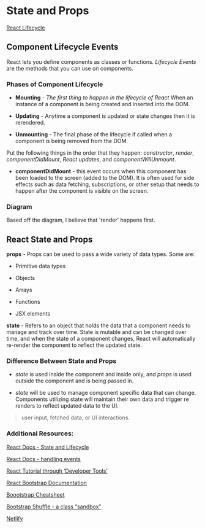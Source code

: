 # State and Props

[React Lifecycle](https://medium.com/@joshuablankenshipnola/react-component-lifecycle-events-cb77e670a093)

## Component Lifecycle Events

React lets you define components as classes or functions. *Lifecycle Events* are the methods that you can use on components.

### Phases of Component Lifecycle

- **Mounting** - *The first thing to happen in the lifecycle of React* When an instance of a component is being created and inserted into the DOM.

- **Updating** - Anytime a component is updated or state changes then it is rerendered.

- **Unmounting** - The final phase of the lifecycle if called when a component is being removed from the DOM.

Put the following things in the order that they happen: *constructor*, *render*, *componentDidMount*, *React updates*, and *componentWillUnmount*.

- **componentDidMount** - this event occurs when this component has been loaded to the screen (added to the DOM). It is often used for side effects such as data fetching, subscriptions, or other setup that needs to happen after the component is visible on the screen.


### Diagram

Based off the diagram, I believe that 'render' happens first.

## React State and Props

**props** - Props can be used to pass a wide variety of data types. Some are: 

- Primitive data types

- Objects

- Arrays

- Functions

- JSX elements

**state** - Refers to an object that holds the data that a component needs to manage and track over time.  State is mutable and can be changed over time, and when the state of a component changes, React will automatically re-render the component to reflect the updated state.

### Difference Between State and Props

- *state* is used inside the component and inside only, and *props* is used outside the component and is being passed in.

- *state* will be used to manage component specific data that can change. Components utilizing state will maintain their own data and trigger re renders to reflect updated data to the UI.

> user input, fetched data, or UI interactions.

### Additional Resources:

[React Docs - State and Lifecycle](https://legacy.reactjs.org/docs/state-and-lifecycle.html)

[React Docs - handling events](https://legacy.reactjs.org/docs/handling-events.html)

[React Tutorial through ‘Developer Tools’](https://react.dev/learn/tutorial-tic-tac-toe)

[React Bootstrap Documentation](https://react-bootstrap.github.io/)

[Boootstrap Cheatsheet](https://getbootstrap.com/docs/5.0/examples/cheatsheet/)

[Bootstrap Shuffle - a class “sandbox”](https://bootstrapshuffle.com/classes)

[Netlify](https://www.netlify.com/)